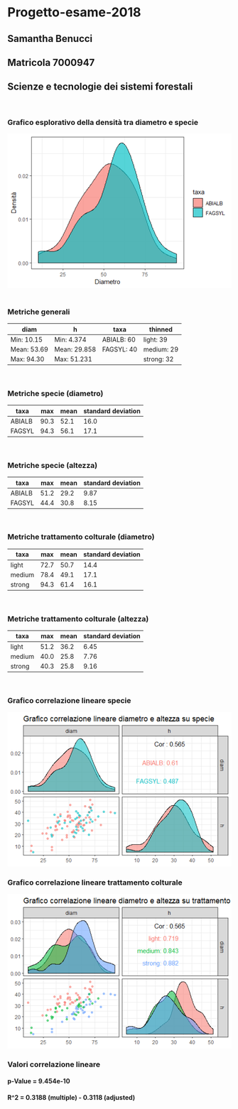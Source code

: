 # Progetto-esame-2018

## Samantha Benucci
## Matricola 7000947
## Scienze e tecnologie dei sistemi forestali
&nbsp;
### Grafico esplorativo della densità tra diametro e specie
![Densità tra diametro e specie](Graph_expl_diam_taxa.png)
&nbsp;
### Metriche generali
 |  **diam**   |     **h**      |  **taxa**  | **thinned** |
 |-------------|----------------|------------|-------------|
 | Min: 10.15  | Min: 4.374     | ABIALB: 60 | light: 39   |
 | Mean: 53.69 | Mean: 29.858   | FAGSYL: 40 | medium: 29  |
 | Max: 94.30  | Max: 51.231    |            | strong: 32  |
 
 &nbsp;
 ### Metriche specie (diametro)
 | **taxa** | **max** | **mean** | **standard deviation** |
 |----------|---------|----------|------------------------|
 |  ABIALB  |   90.3  |   52.1   |         16.0           |
 |  FAGSYL  |   94.3  |   56.1   |         17.1           |
 
 &nbsp;
### Metriche specie (altezza)
 | **taxa** | **max** | **mean** | **standard deviation** |
 |----------|---------|----------|------------------------|
 |  ABIALB  |   51.2  |   29.2   |         9.87           |
 |  FAGSYL  |   44.4  |   30.8   |         8.15           |
 
 &nbsp;
 ### Metriche trattamento colturale (diametro)
 | **taxa** | **max** | **mean** | **standard deviation** |
 |----------|---------|----------|------------------------|
 |  light   |   72.7  |   50.7   |         14.4           |
 |  medium  |   78.4  |   49.1   |         17.1           |
 |  strong  |   94.3  |   61.4   |         16.1           |
 
 &nbsp;
### Metriche trattamento colturale (altezza)
 | **taxa** | **max** | **mean** | **standard deviation** |
 |----------|---------|----------|------------------------|
 |  light   |   51.2  |   36.2   |         6.45           |
 |  medium  |   40.0  |   25.8   |         7.76           |
 |  strong  |   40.3  |   25.8   |         9.16           |
 
 &nbsp;
 
### Grafico correlazione lineare specie
![Grafico correlazione lineare specie](Corr_taxa.png)
### Grafico correlazione lineare trattamento colturale
![Grafico correlazione lineare trattamento](Graph_thinned.png)

### Valori correlazione lineare
#### p-Value = 9.454e-10
#### R^2 = 0.3188 (multiple) - 0.3118 (adjusted)
